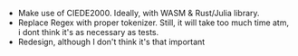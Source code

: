 * Make use of CIEDE2000. Ideally, with WASM & Rust/Julia library.
* Replace Regex with proper tokenizer. Still, it will take too much time atm, i dont think it's as necessary as tests.
* Redesign, although I don't think it's that important